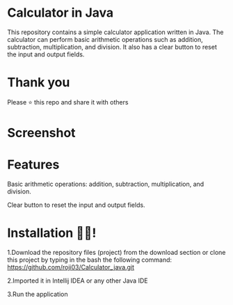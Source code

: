 # Calculator in Java
This repository contains a simple calculator application written in Java. The calculator can perform basic arithmetic operations such as addition, subtraction, multiplication, and division. It also has a clear button to reset the input and output fields.

# Thank you
Please ⭐️ this repo and share it with others

# Screenshot

# Features 
Basic arithmetic operations: addition, subtraction, multiplication, and division.

Clear button to reset the input and output fields.




# Installation 🧑‍💻!
1.Download the repository files (project) from the download section or clone this project by typing in the bash the following command:
        https://github.com/roji03/Calculator_java.git
      
      
2.Imported it in Intellij IDEA or any other Java IDE

3.Run the application
